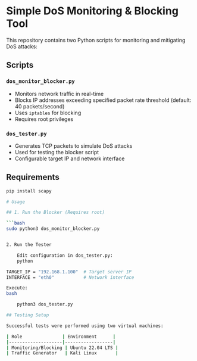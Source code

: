 # Simple DoS Monitoring & Blocking Tool

This repository contains two Python scripts for monitoring and mitigating DoS attacks:

## Scripts

### `dos_monitor_blocker.py`
- Monitors network traffic in real-time
- Blocks IP addresses exceeding specified packet rate threshold (default: 40 packets/second)
- Uses `iptables` for blocking
- Requires root privileges

### `dos_tester.py`
- Generates TCP packets to simulate DoS attacks
- Used for testing the blocker script
- Configurable target IP and network interface

## Requirements
```bash
pip install scapy

# Usage

## 1. Run the Blocker (Requires root)

```bash
sudo python3 dos_monitor_blocker.py


2. Run the Tester

    Edit configuration in dos_tester.py:
    python

TARGET_IP = "192.168.1.100"  # Target server IP
INTERFACE = "eth0"           # Network interface

Execute:
bash

    python3 dos_tester.py

## Testing Setup

Successful tests were performed using two virtual machines:

| Role               | Environment      |
|--------------------|------------------|
| Monitoring/Blocking | Ubuntu 22.04 LTS |
| Traffic Generator   | Kali Linux       |
